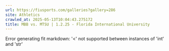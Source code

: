 ```yaml
---
url: https://fiusports.com/galleries?gallery=286
site: Athletics
crawled_at: 2025-05-13T10:04:43.275172
title: MBB vs. MTSU | 1.2.25 - Florida International University
---
```


Error generating fit markdown: '<' not supported between instances of 'int' and 'str'